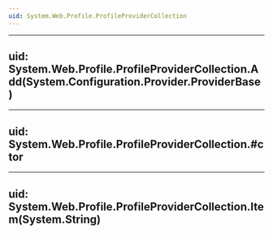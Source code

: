 ```yaml
---
uid: System.Web.Profile.ProfileProviderCollection
---
```


---
uid: System.Web.Profile.ProfileProviderCollection.Add(System.Configuration.Provider.ProviderBase)
---

---
uid: System.Web.Profile.ProfileProviderCollection.#ctor
---

---
uid: System.Web.Profile.ProfileProviderCollection.Item(System.String)
---

